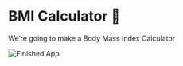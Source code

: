 


# BMI Calculator 💪

We’re going to make a Body Mass Index Calculator 

![Finished App](https://github.com/londonappbrewery/Images/blob/master/bmi-calc-demo.gif)


